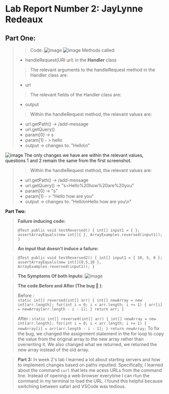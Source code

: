 # Lab Report Number 2: JayLynne Redeaux 
## __Part One:__
> 
> > Code: 
> > ![image](https://user-images.githubusercontent.com/130107248/234170525-1f2f9aad-c7ee-45dd-b54f-f662d336acc1.png)
![image](https://user-images.githubusercontent.com/130107248/236961437-2eb87267-22f0-4c17-9b71-62acc20b96ef.png)
>Methods called:
>* handleRequest(URI url) in the __Handler__ class
>>The relevant arguments to the handleRequest method in the Handler class are:
>* url
>>The relevant fields of the Handler class are:
>* output
>>Within the handleRequest method, the relevant values are:
>* url.getPath() -> /add-message
>* url.getQuery()
>* param[0] -> s 
>* param[1] - > hello
>* output -> changes to: "Hello\n"

![image](https://user-images.githubusercontent.com/130107248/236962877-df126c8f-ffbb-4526-93ed-20d03baa6d78.png)
The only changes we have are within the relevant values, questions 1 and 2 remain the same from the first screenshot. 
>>Within the handleRequest method, the relevant values are:
>* url.getPath() -> /add-message
>* url.getQuery() -> "s=Hello%20how%20are%20you"
>* param[0] -> "s" 
>* param[1] - > "Hello how are you"
>* output -> changes to: "Hello\nHello how are you\n"
>
__Part Two:__
>__Failure inducing code:__ 
>
  >`@Test
  >public void testReversed() {
  >  int[] input1 = { };
  >  assertArrayEquals(new int[]{ }, ArrayExamples.reversed(input1));
  >}`
> 
> __An input that doesn’t induce a failure:__
 
>`@Test
  public void testReversed2() {
    int[] input1 = { 10, 5, 0 };
    assertArrayEquals(new int[]{0,5,10 }, ArrayExamples.reversed(input1));
  }`
>
> __The Symptoms Of both Inputs:__
> ![image](https://user-images.githubusercontent.com/130107248/234173007-aaa68a2f-424d-4619-b3aa-89d30fcc72c3.png)

>__The code Before and After (The bug 🐞 )__:
>
>Before :   
 `static int[] reversed(int[] arr) {
    int[] newArray = new int[arr.length];
    for(int i = 0; i < arr.length; i += 1) {
      arr[i] = newArray[arr.length - i - 1];
    }
    return arr;
  }`
 
>After :
 ` static int[] reversed(int[] arr) {
    int[] newArray = new int[arr.length];
    for(int i = 0; i < arr.length; i += 1) {
      newArray[i] = arr[arr.length - i - 1];
    }
    return newArray; `
> To fix the bug, we changed the assignment statement in the for loop to copy the value from the original array to the new array rather than overwriting it. We also changed what we returned, we returned the new array instead of the old array. 


>__Part 3:__
>In week 2's lab I learned a lot about starting servers and how to implement changes based on paths inputted. Specifically, I learned about the command `curl` that lets me acess URLs from the command line. Instead of opening a web browser everytime I can rtun the command in my terminal to load the URL. I found this helpful because switchiing between safari and VSCode was tedious. 
